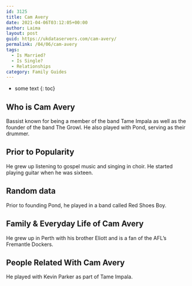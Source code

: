 ```yaml
---
id: 3125
title: Cam Avery
date: 2021-04-06T03:12:05+00:00
author: Laima
layout: post
guid: https://ukdataservers.com/cam-avery/
permalink: /04/06/cam-avery
tags:
  - Is Married?
  - Is Single?
  - Relationships
category: Family Guides
---
```


* some text
{: toc}


## Who is Cam Avery
                  
                  
                  
Bassist known for being a member of the band Tame Impala as well as the founder of the band The Growl. He also played with Pond, serving as their drummer.
                  
              
            
              
            
                
                
                
## Prior to Popularity
                  
                  
                  
He grew up listening to gospel music and singing in choir. He started playing guitar when he was sixteen.
                  
              
            
              
            
                
                
                
## Random data
                  
                  
                  
Prior to founding Pond, he played in a band called Red Shoes Boy.
                  
              
            
              
            
                
                
                
## Family & Everyday Life of Cam Avery
                  
                  
                  
He grew up in Perth with his brother Eliott and is a fan of the AFL&#8217;s Fremantle Dockers.
                  
              
            
              
            
                
                
                
## People Related With Cam Avery
                  
                  
                  
He played with Kevin Parker as part of Tame Impala.
                  
              
            
              
            
                
              
            
              
              
            
            
              
            
          
          
          